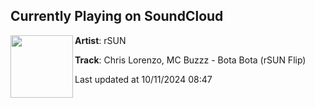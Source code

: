 ## Currently Playing on SoundCloud

[<img align="left" width="100" src="https://i1.sndcdn.com/artworks-P8t5yTVTSjQzPiVI-T9NwzQ-t500x500.jpg">](https://soundcloud.com/rsun_music/chris-lorenzo-mc-buzzz-bota-bota-rsun-flip)

**Artist**: rSUN 

**Track**: Chris Lorenzo, MC Buzzz - Bota Bota (rSUN Flip)

Last updated at 10/11/2024 08:47
